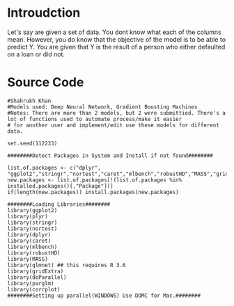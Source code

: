 # Introudction

Let's say are given a set of data. You dont know what each of the columns mean. However, you do know that the objective of the model is to be able to predict Y.
You are given that Y is the result of a person who either defaulted on a loan or did not. 


# Source Code

```{r}
#Shahrukh Khan
#Models used: Deep Neural Network, Gradient Boosting Machines
#Notes: There are more than 2 models, but 2 were submittied. There's a lot of functions used to automate process/make it easier
# for another user and implement/edit use these models for different data.

set.seed(112233)

########Detect Packages in System and Install if not found########

list.of.packages <- c("dplyr", "ggplot2","stringr","nortest","caret","mlbench","robustHD","MASS","gridExtra","glmnet","doParallel","parglm","corrplot")
new.packages <- list.of.packages[!(list.of.packages %in% installed.packages()[,"Package"])]
if(length(new.packages)) install.packages(new.packages)

########Loading Libraries########
library(ggplot2)
library(plyr)
library(stringr)
library(nortest)
library(dplyr)
library(caret)
library(mlbench)
library(robustHD)
library(MASS)
library(glmnet) ## this requires R 3.6
library(gridExtra)
library(doParallel)
library(parglm)
library(corrplot)
########Setting up parallel(WINDOWS) Use DOMC for Mac.########
````
